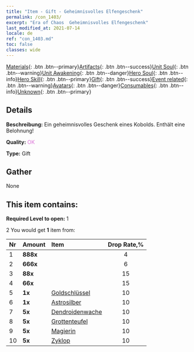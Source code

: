 ```yaml
---
title: "Item - Gift - Geheimnisvolles Elfengeschenk"
permalink: /con_1403/
excerpt: "Era of Chaos  Geheimnisvolles Elfengeschenk"
last_modified_at: 2021-07-14
locale: de
ref: "con_1403.md"
toc: false
classes: wide
---
```

 [Materials](/ItemsDE/){: .btn .btn--primary}[Artifacts](/ItemsDE/Artifacts/){: .btn .btn--success}[Unit Soul](/ItemsDE/UnitSoul/){: .btn .btn--warning}[Unit Awakening](/ItemsDE/UnitAwakening/){: .btn .btn--danger}[Hero Soul](/ItemsDE/HeroSoul/){: .btn .btn--info}[Hero Skill](/ItemsDE/HeroSkill/){: .btn .btn--primary}[Gift](/ItemsDE/Gift/){: .btn .btn--success}[Event related](/ItemsDE/Events/){: .btn .btn--warning}[Avatars](/ItemsDE/Avatars/){: .btn .btn--danger}[Consumables](/ItemsDE/Consumables/){: .btn .btn--info}[Unknown](/ItemsDE/Unknown/){: .btn .btn--primary}

## Details
 **Beschreibung:** Ein geheimnisvolles Geschenk eines Kobolds. Enthält eine Belohnung!

 **Quality:** <span style="color: #DA70D6">OK</span>

 **Type:** Gift

## Gather

  None

## This item contains:

 **Required Level to open:** 1

 2 You would get **1** item  from:

  | Nr | Amount |     Item    | Drop Rate,% |
  |:---|:-------|:------------|:---------:|
  | 1 |  **888x** | <i class="fas fa-gem"/> | 4 | 
  | 2 |  **666x** | <i class="fas fa-gem"/> | 6 | 
  | 3 |  **88x** | <i class="fas fa-gem"/> | 15 | 
  | 4 |  **66x** | <i class="fas fa-gem"/> | 15 | 
  | 5 |  **1x** | [Goldschlüssel](/ItemsDE/con_783/) | 10 | 
  | 6 |  **1x** | [Astrosilber](/ItemsDE/con_969/) | 10 | 
  | 7 |  **5x** | [Dendroidenwache](/ItemsDE/unt_203/) | 10 | 
  | 8 |  **5x** | [Grottenteufel](/ItemsDE/unt_230/) | 10 | 
  | 9 |  **5x** | [Magierin](/ItemsDE/unt_238/) | 10 | 
  | 10 |  **5x** | [Zyklop](/ItemsDE/unt_222/) | 10 | 
